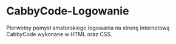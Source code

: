# CabbyCode-Logowanie
Pierwotny pomysł amatorskiego logowania na stronę internetową CabbyCode wykonane w HTML oraz CSS.
